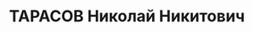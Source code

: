 ---
title: ТАРАСОВ Николай Никитович
description: 'Род. в 1897, Орловская губ., г. Ливны, русский, обр.: среднее, член
  ВКП(б) с 1930. Проживал: Украинская ССР, г. Харьков, М. Гончаровка, 11. Каменщик,
  техник-строит., инспект. хлеб. экспедиции и секрет. парткома трансп. к-ра Харгорпищеторга

  Арестован 24.10.1937. Обв. по ст. 54-7-8-11 (участник контрреволюционной правотроцкистской
  террористической организации). Приговор: ВК ВС СССР, 31.12.1937 – ВМН. Расстрелян
  31.12.1937, г.Харьков.

  Реабилитирован 16.11.1957'
---